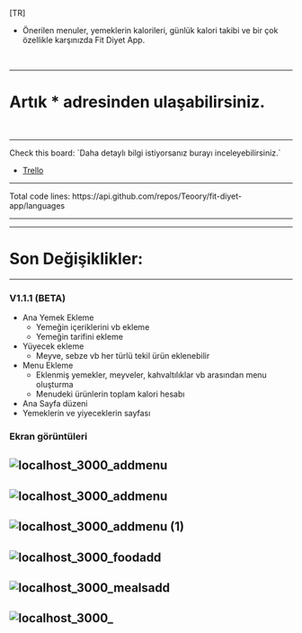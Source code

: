 [TR]
- Önerilen menuler, yemeklerin kalorileri, günlük kalori takibi ve bir çok özellikle karşınızda Fit Diyet App.

<br/>

<hr/>
<h1>Artık * adresinden ulaşabilirsiniz.</h1> 

<br/>
<hr/>
Check this board: `Daha detaylı bilgi istiyorsanız burayı inceleyebilirsiniz.`
  
- [Trello](...)
<hr>
Total code lines: https://api.github.com/repos/Teoory/fit-diyet-app/languages
<hr>

<hr>

# Son Değişiklikler:</br>

<hr>

### V1.1.1 (BETA)
- Ana Yemek Ekleme
  - Yemeğin içeriklerini vb ekleme
  - Yemeğin tarifini ekleme
- Yüyecek ekleme
  - Meyve, sebze vb her türlü tekil ürün eklenebilir
- Menu Ekleme
  - Eklenmiş yemekler, meyveler, kahvaltılıklar vb arasından menu oluşturma
  - Menudeki ürünlerin toplam kalori hesabı
- Ana Sayfa düzeni
- Yemeklerin ve yiyeceklerin sayfası


### Ekran görüntüleri
![localhost_3000_addmenu](https://github.com/Teoory/fit-diyet-app/assets/59116823/003a28d9-b917-4f91-ad0c-95bd0429f617)
-----
![localhost_3000_addmenu](https://github.com/Teoory/fit-diyet-app/assets/59116823/eec111fc-bcab-4e56-a66e-236b45737730)
-----
![localhost_3000_addmenu (1)](https://github.com/Teoory/fit-diyet-app/assets/59116823/8a7c7411-4369-4bf9-9349-35a6331e0e07)
-----
![localhost_3000_foodadd](https://github.com/Teoory/fit-diyet-app/assets/59116823/758b2e7a-1094-4a5f-9562-1d7012c7c30a)
-----
![localhost_3000_mealsadd](https://github.com/Teoory/fit-diyet-app/assets/59116823/6e768ab0-597c-4920-ae82-1d7fd335e756)
-----
![localhost_3000_](https://github.com/Teoory/fit-diyet-app/assets/59116823/90a14d6e-db19-4c44-817c-2b91b73f3b19)
-----


